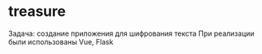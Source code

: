 # treasure
Задача: создание приложения для шифрования текста 
При реализации были использованы Vue, Flask

